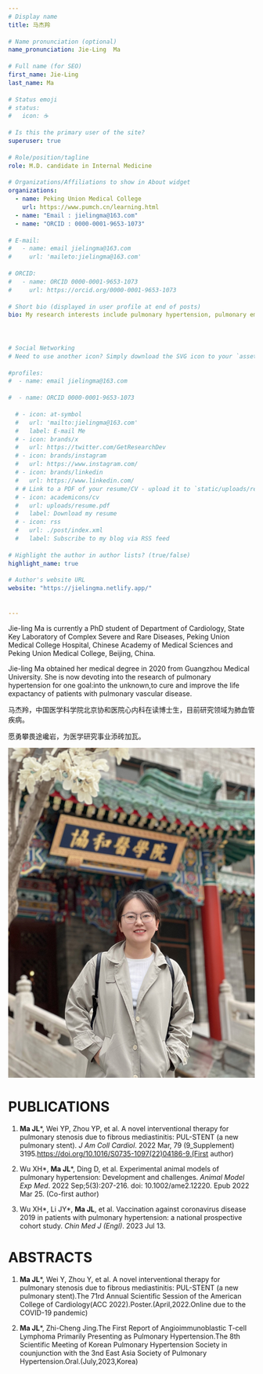 ```yaml
---
# Display name
title: 马杰羚

# Name pronunciation (optional)
name_pronunciation: Jie-Ling  Ma

# Full name (for SEO)
first_name: Jie-Ling
last_name: Ma

# Status emoji
# status:
#   icon: ☕️

# Is this the primary user of the site?
superuser: true

# Role/position/tagline
role: M.D. candidate in Internal Medicine

# Organizations/Affiliations to show in About widget
organizations:
  - name: Peking Union Medical College
    url: https://www.pumch.cn/learning.html
  - name: "Email : jielingma@163.com"
  - name: "ORCID : 0000-0001-9653-1073"

# E-mail:
#   - name: email jielingma@163.com
#     url: 'maileto:jielingma@163.com'

# ORCID:
#   - name: ORCID 0000-0001-9653-1073
#     url: https://orcid.org/0000-0001-9653-1073

# Short bio (displayed in user profile at end of posts)
bio: My research interests include pulmonary hypertension, pulmonary embolism and congenital heart disease.



# Social Networking
# Need to use another icon? Simply download the SVG icon to your `assets/media/icons/` folder.

#profiles:
#  - name: email jielingma@163.com
  
#  - name: ORCID 0000-0001-9653-1073

  # - icon: at-symbol
  #   url: 'mailto:jielingma@163.com'
  #   label: E-mail Me
  # - icon: brands/x
  #   url: https://twitter.com/GetResearchDev
  # - icon: brands/instagram
  #   url: https://www.instagram.com/
  # - icon: brands/linkedin
  #   url: https://www.linkedin.com/
  # # Link to a PDF of your resume/CV - upload it to `static/uploads/resume.pdf`
  # - icon: academicons/cv
  #   url: uploads/resume.pdf
  #   label: Download my resume
  # - icon: rss
  #   url: ./post/index.xml
  #   label: Subscribe to my blog via RSS feed

# Highlight the author in author lists? (true/false)
highlight_name: true

# Author's website URL
website: "https://jielingma.netlify.app/"


---
```


Jie-ling Ma is currently a PhD student of Department of Cardiology, State Key Laboratory of Complex Severe and Rare Diseases, Peking Union Medical College Hospital, Chinese Academy of Medical Sciences and Peking Union Medical College, Beijing, China.

Jie-ling Ma obtained her medical degree in 2020 from Guangzhou Medical University. She is now devoting into the research of pulmonary hypertension for one goal:into the unknown,to cure and improve the life expactancy of patients with pulmonary vascular disease.

马杰羚，中国医学科学院北京协和医院心内科在读博士生，目前研究领域为肺血管疾病。

愿勇攀畏途巉岩，为医学研究事业添砖加瓦。

![Jie-ling Ma in Peking Union Medical College.](./self.jpg "Jie-ling Ma in Peking Union Medical College.")


# PUBLICATIONS

1. **Ma JL***, Wei YP, Zhou YP, et al. A novel interventional therapy for pulmonary stenosis due to fibrous mediastinitis: PUL-STENT (a new pulmonary stent). *J Am Coll Cardiol*. 2022 Mar, 79 (9_Supplement) 3195.https://doi.org/10.1016/S0735-1097(22)04186-9.(First author)

2. Wu XH*, **Ma JL***, Ding D, et al. Experimental animal models of pulmonary hypertension: Development and challenges. *Animal Model Exp Med*. 2022 Sep;5(3):207-216. doi: 10.1002/ame2.12220. Epub 2022 Mar 25. (Co-first  author)

3. Wu XH*, Li JY*, **Ma JL**, et al. Vaccination against coronavirus disease 2019 in patients with pulmonary hypertension: a national prospective cohort study. *Chin Med J (Engl)*. 2023 Jul 13. 

# ABSTRACTS

1. **Ma JL***, Wei Y, Zhou Y, et al. A novel interventional therapy for pulmonary stenosis due to fibrous mediastinitis: PUL-STENT (a new pulmonary stent).The 71rd Annual Scientific Session of the American College of Cardiology(ACC 2022).Poster.(April,2022.Online due to the COVID-19 pandemic)

2. **Ma JL***, Zhi-Cheng Jing.The First Report of Angioimmunoblastic T-cell Lymphoma Primarily Presenting as Pulmonary Hypertension.The 8th Scientific Meeting of Korean Pulmonary Hypertension Society in counjunction with the 3nd East Asia Society  of Pulmonary  Hypertension.Oral.(July,2023,Korea)


